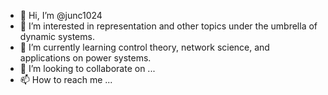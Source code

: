 - 👋 Hi, I’m @junc1024
- 👀 I’m interested in representation and other topics under the umbrella of dynamic systems. 
- 🌱 I’m currently learning control theory, network science, and applications on power systems.
- 💞️ I’m looking to collaborate on ...
- 📫 How to reach me ...

<!---
junc1024/junc1024 is a ✨ special ✨ repository because its `README.md` (this file) appears on your GitHub profile.
You can click the Preview link to take a look at your changes.
--->
